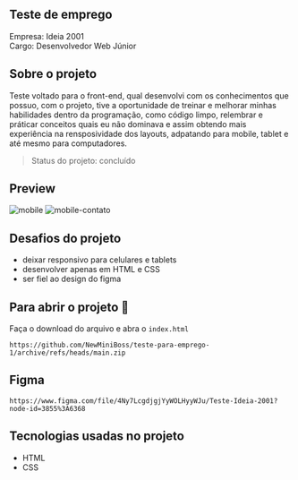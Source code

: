 ## Teste de emprego 
Empresa: Ideia 2001 <br>
Cargo: Desenvolvedor Web Júnior

## Sobre o projeto
Teste voltado para o front-end, qual desenvolvi com os conhecimentos que possuo, com o projeto, tive a oportunidade de treinar e melhorar minhas habilidades dentro da programação, como código limpo, relembrar e práticar conceitos quais eu não dominava e assim obtendo mais experiência na rensposividade dos layouts, adpatando para mobile, tablet e até mesmo para computadores.

> Status do projeto: concluído

## Preview
![mobile](https://user-images.githubusercontent.com/80296330/196791414-1885a627-c1e8-411c-950a-a336c74b6c74.png)
![mobile-contato](https://user-images.githubusercontent.com/80296330/196791250-fcc41ba9-29f4-44bf-9c9b-17491e26dd3d.png)

## Desafios do projeto 
- deixar responsivo para celulares e tablets
- desenvolver apenas em HTML e CSS
- ser fiel ao design do figma

## Para abrir o projeto 📁
Faça o download do arquivo e abra o ``index.html``
```
https://github.com/NewMiniBoss/teste-para-emprego-1/archive/refs/heads/main.zip
```

## Figma
```
https://www.figma.com/file/4Ny7LcgdjgjYyWOLHyyWJu/Teste-Ideia-2001?node-id=3855%3A6368
```

## Tecnologias usadas no projeto
- HTML
- CSS

